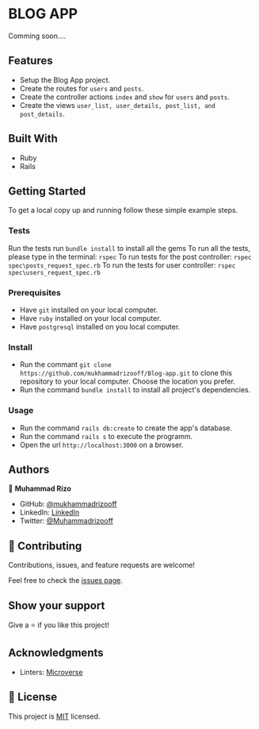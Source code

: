 # BLOG APP
Comming soon....


## Features

- Setup the Blog App project.
- Create the routes for `users` and `posts`.
- Create the controller actions `index` and `show` for `users` and `posts`.
- Create the views `user_list, user_details, post_list, and post_details`.


## Built With

- Ruby
- Rails


## Getting Started

To get a local copy up and running follow these simple example steps.

### Tests
Run the tests
run `bundle install` to install all the gems
To run all the tests, please type in the terminal: `rspec`
To run tests for the post controller: `rspec spec\posts_request_spec.rb`
To run the tests for user controller: `rspec spec\users_request_spec.rb`

### Prerequisites

- Have `git` installed on your local computer.
- Have `ruby` installed on your local computer.
- Have `postgresql` installed on you local computer.

### Install

- Run the commant `git clone https://github.com/mukhammadrizooff/Blog-app.git` to clone this repository to your local computer. Choose the location you prefer.
- Run the command `bundle install` to install all project's dependencies.

### Usage

- Run the command `rails db:create` to create the app's database.
- Run the command `rails s` to execute the programm.
- Open the url `http://localhost:3000` on a browser.


## Authors

👤 **Muhammad Rizo**

- GitHub: [@mukhammadrizooff](https://github.com/mukhammadrizooff)
- LinkedIn: [LinkedIn](https://www.linkedin.com/in/mukhammadrizooff/)
- Twitter: [@Muhammadrizooff](https://twitter.com/Muhammadrizooff)


## 🤝 Contributing

Contributions, issues, and feature requests are welcome!

Feel free to check the [issues page](../../issues/).


## Show your support

Give a ⭐️ if you like this project!


## Acknowledgments

- Linters: [Microverse](https://github.com/microverseinc/linters-config)


## 📝 License

This project is [MIT](./LICENSE) licensed.
